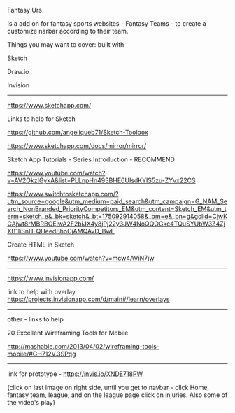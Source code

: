 Fantasy Urs

Is a add on for fantasy sports websites - Fantasy Teams - to create a customize narbar according to their team.


Things you may want to cover: built with

Sketch

Draw.io

Invision

_________________________________________________________________________________________________________

https://www.sketchapp.com/

Links to help for Sketch

https://github.com/angeliqueb71/Sketch-Toolbox

https://www.sketchapp.com/docs/mirror/mirror/

Sketch App Tutorials - Series Introduction - RECOMMEND

https://www.youtube.com/watch?v=AV2OkzIGykA&list=PLLnpHn493BHE6UIsdKYlS5zu-ZYvx22CS

https://www.switchtosketchapp.com/?utm_source=google&utm_medium=paid_search&utm_campaign=G_NAM_Search_NonBranded_PriorityCompetitors_EM&utm_content=Sketch_EM&utm_term=sketch_e&_bk=sketch&_bt=175092914058&_bm=e&_bn=g&gclid=CjwKCAjwt8rMBRBOEiwA2F2biJX4y8jPj22y3JW4NoQQOGkc4TQuSYUbW3Z4ZjXB1IiSnH-QHeed8hoCjAMQAvD_BwE

Create HTML in Sketch

https://www.youtube.com/watch?v=mcw4AViN7jw


_________________________________________________________________________________________________________

https://www.invisionapp.com/

link to help with overlay
https://projects.invisionapp.com/d/main#/learn/overlays

_________________________________________________________________________________________________________

other - links to help 

20 Excellent Wireframing Tools for Mobile

http://mashable.com/2013/04/02/wireframing-tools-mobile/#GH712V.3SPqg

_________________________________________________________________________________________________________



link for prototype - https://invis.io/XNDE718PW

(click on last image on right side, until you get to navbar - click Home, fantasy team, league, and on the league page click on injuries. Also some of the video's play)



